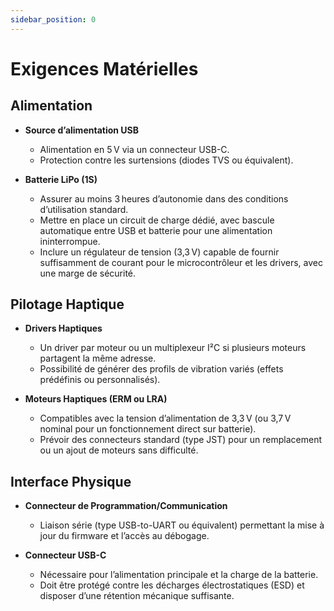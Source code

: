 ```yaml
---
sidebar_position: 0
---
```


# Exigences Matérielles

## Alimentation

- **Source d’alimentation USB**  
  - Alimentation en 5 V via un connecteur USB-C.  
  - Protection contre les surtensions (diodes TVS ou équivalent).  

- **Batterie LiPo (1S)**  
  - Assurer au moins 3 heures d’autonomie dans des conditions d’utilisation standard.  
  - Mettre en place un circuit de charge dédié, avec bascule automatique entre USB et batterie pour une alimentation ininterrompue.  
  - Inclure un régulateur de tension (3,3 V) capable de fournir suffisamment de courant pour le microcontrôleur et les drivers, avec une marge de sécurité.

## Pilotage Haptique

- **Drivers Haptiques**  
  - Un driver par moteur ou un multiplexeur I²C si plusieurs moteurs partagent la même adresse.  
  - Possibilité de générer des profils de vibration variés (effets prédéfinis ou personnalisés).

- **Moteurs Haptiques (ERM ou LRA)**  
  - Compatibles avec la tension d’alimentation de 3,3 V (ou 3,7 V nominal pour un fonctionnement direct sur batterie).  
  - Prévoir des connecteurs standard (type JST) pour un remplacement ou un ajout de moteurs sans difficulté.

## Interface Physique

- **Connecteur de Programmation/Communication**  
  - Liaison série (type USB-to-UART ou équivalent) permettant la mise à jour du firmware et l’accès au débogage.

- **Connecteur USB-C**  
  - Nécessaire pour l’alimentation principale et la charge de la batterie.  
  - Doit être protégé contre les décharges électrostatiques (ESD) et disposer d’une rétention mécanique suffisante.